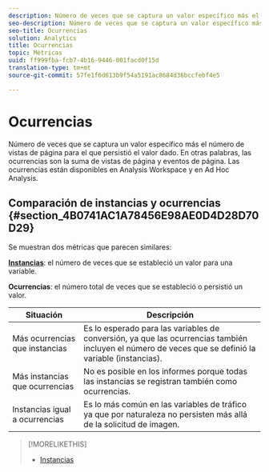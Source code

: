 ```yaml
---
description: Número de veces que se captura un valor específico más el número de vistas de página para el que persistió el valor dado. En otras palabras, las ocurrencias son la suma de vistas de página y eventos de página. Las ocurrencias están disponibles en Analysis Workspace y en Ad Hoc Analysis.
seo-description: Número de veces que se captura un valor específico más el número de vistas de página para el que persistió el valor dado. En otras palabras, las ocurrencias son la suma de vistas de página y eventos de página. Las ocurrencias están disponibles en Analysis Workspace y en Ad Hoc Analysis.
seo-title: Ocurrencias
solution: Analytics
title: Ocurrencias
topic: Métricas
uuid: ff999fba-fcb7-4b16-9446-001facd0f15d
translation-type: tm+mt
source-git-commit: 57fe1f6d613b9f54a5191ac8684d36bccfebf4e5

---
```



# Ocurrencias

Número de veces que se captura un valor específico más el número de vistas de página para el que persistió el valor dado. En otras palabras, las ocurrencias son la suma de vistas de página y eventos de página. Las ocurrencias están disponibles en Analysis Workspace y en Ad Hoc Analysis.

## Comparación de instancias y ocurrencias {#section_4B0741AC1A78456E98AE0D4D28D70D29}

Se muestran dos métricas que parecen similares:

**[Instancias](/help/components/c-variables/c-metrics/metrics-instance.md)**: el número de veces que se estableció un valor para una variable.

**Ocurrencias**: el número total de veces que se estableció o persistió un valor.

| Situación | Descripción |
|---|---|
| Más ocurrencias que instancias | Es lo esperado para las variables de conversión, ya que las ocurrencias también incluyen el número de veces que se definió la variable (instancias). |
| Más instancias que ocurrencias | No es posible en los informes porque todas las instancias se registran también como ocurrencias. |
| Instancias igual a ocurrencias | Es lo más común en las variables de tráfico ya que por naturaleza no persisten más allá de la solicitud de imagen. |

>[!MORELIKETHIS]
>
>* [Instancias](/help/components/c-variables/c-metrics/metrics-instance.md)

